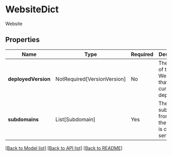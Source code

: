 # WebsiteDict

Website

## Properties
| Name | Type | Required | Description |
| ------------ | ------------- | ------------- | ------------- |
**deployedVersion** | NotRequired[VersionVersion] | No | The version of the Website that is currently deployed. |
**subdomains** | List[Subdomain] | Yes | The subdomains from which the Website is currently served. |


[[Back to Model list]](../../../README.md#models-v2-link) [[Back to API list]](../../../README.md#apis-v2-link) [[Back to README]](../../../README.md)
